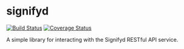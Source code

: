 signifyd
========
[![Build Status](https://travis-ci.org/petflow/signifyd.svg?branch=master)](https://travis-ci.org/petflow/signifyd)
[![Coverage Status](https://coveralls.io/repos/petflow/signifyd/badge.png?branch=master)](https://coveralls.io/r/petflow/signifyd?branch=master)

A simple library for interacting with the Signifyd RESTful API service.